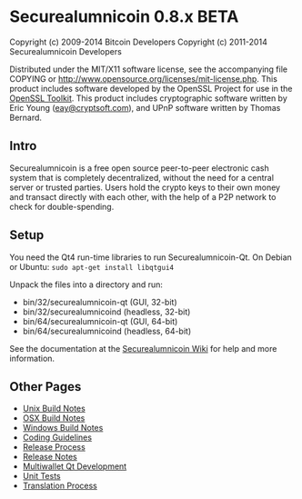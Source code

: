 Securealumnicoin 0.8.x BETA
====================

Copyright (c) 2009-2014 Bitcoin Developers
Copyright (c) 2011-2014 Securealumnicoin Developers

Distributed under the MIT/X11 software license, see the accompanying
file COPYING or http://www.opensource.org/licenses/mit-license.php.
This product includes software developed by the OpenSSL Project for use in the [OpenSSL Toolkit](http://www.openssl.org/). This product includes
cryptographic software written by Eric Young ([eay@cryptsoft.com](mailto:eay@cryptsoft.com)), and UPnP software written by Thomas Bernard.


Intro
---------------------
Securealumnicoin is a free open source peer-to-peer electronic cash system that is
completely decentralized, without the need for a central server or trusted
parties.  Users hold the crypto keys to their own money and transact directly
with each other, with the help of a P2P network to check for double-spending.


Setup
---------------------
You need the Qt4 run-time libraries to run Securealumnicoin-Qt. On Debian or Ubuntu:
	`sudo apt-get install libqtgui4`

Unpack the files into a directory and run:

- bin/32/securealumnicoin-qt (GUI, 32-bit)
- bin/32/securealumnicoind (headless, 32-bit)
- bin/64/securealumnicoin-qt (GUI, 64-bit)
- bin/64/securealumnicoind (headless, 64-bit)

See the documentation at the [Securealumnicoin Wiki](http://securealumnicoin.info)
for help and more information.


Other Pages
---------------------
- [Unix Build Notes](build-unix.md)
- [OSX Build Notes](build-osx.md)
- [Windows Build Notes](build-msw.md)
- [Coding Guidelines](coding.md)
- [Release Process](release-process.md)
- [Release Notes](release-notes.md)
- [Multiwallet Qt Development](multiwallet-qt.md)
- [Unit Tests](unit-tests.md)
- [Translation Process](translation_process.md)
